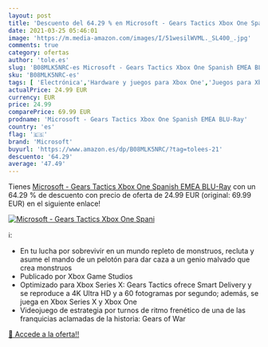 ```yaml
---
layout: post
title: 'Descuento del 64.29 % en Microsoft - Gears Tactics Xbox One Spani'
date: 2021-03-25 05:46:01
image: 'https://m.media-amazon.com/images/I/51wesilWVML._SL400_.jpg'
comments: true
category: ofertas
author: 'tole.es'
slug: 'B08MLK5NRC-es Microsoft - Gears Tactics Xbox One Spanish EMEA BLU-Ray'
sku: 'B08MLK5NRC-es'
tags: [ 'Electrónica','Hardware y juegos para Xbox One','Juegos para Xbox One','Videojuegos','microsoft','xbox', ]
actualPrice: 24.99 EUR
currency: EUR
price: 24.99
comparePrice: 69.99 EUR
prodname: 'Microsoft - Gears Tactics Xbox One Spanish EMEA BLU-Ray'
country: 'es'
flag: '🇪🇸'
brand: 'Microsoft'
buyurl: 'https://www.amazon.es/dp/B08MLK5NRC/?tag=tolees-21'
descuento: '64.29'
average: '47.49'
---
```


Tienes [Microsoft - Gears Tactics Xbox One Spanish EMEA BLU-Ray](https://www.amazon.es/dp/B08MLK5NRC/?tag=tolees-21) con un 64.29 % de descuento con precio de oferta de 24.99 EUR (original: 69.99 EUR) en el siguiente enlace!

[![Microsoft - Gears Tactics Xbox One Spani](https://m.media-amazon.com/images/I/51wesilWVML._SL400_.jpg)](https://www.amazon.es/dp/B08MLK5NRC/?tag=tolees-21)

ℹ️:

- En tu lucha por sobrevivir en un mundo repleto de monstruos, recluta y asume el mando de un pelotón para dar caza a un genio malvado que crea monstruos
- Publicado por Xbox Game Studios
- Optimizado para Xbox Series X: Gears Tactics ofrece Smart Delivery y se reproduce a 4K Ultra HD y a 60 fotogramas por segundo; además, se juega en Xbox Series X y Xbox One
- Videojuego de estrategia por turnos de ritmo frenético de una de las franquicias aclamadas de la historia: Gears of War

[🛒 Accede a la oferta!!](https://www.amazon.es/dp/B08MLK5NRC/?tag=tolees-21)
